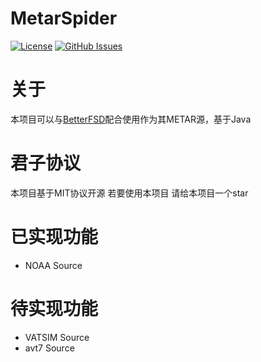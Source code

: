 # MetarSpider
[![License](https://img.shields.io/badge/License-MIT-blue.svg)](https://github.com/LinkTechTips/MetarSpider/blob/main/LICENSE)
[![GitHub Issues](https://img.shields.io/github/issues/LinkTechTips/json.svg)](https://github.com/LinkTechTips/MetarSpider/issues)
# 关于
本项目可以与[BetterFSD](https://github.com/LinkTechTips/BetterFSD)配合使用作为其METAR源，基于Java
# 君子协议
本项目基于MIT协议开源 若要使用本项目 请给本项目一个star
# 已实现功能
* NOAA Source
# 待实现功能
* VATSIM Source
* avt7 Source
